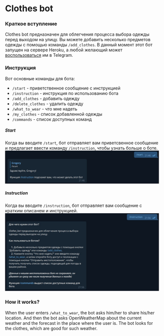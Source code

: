 # Clothes bot
### Краткое вступление
Clothes bot предназначен для облегчения процесса выбора одежды перед выходом на улицу. Вы можете добавить несколько предметов одежды с помощью команды  ```/add_clothes```.
В данный момент этот бот запущен на сервере Heroku, а любой желающий может [воспользоваться](https://t.me/lit_clothes_bot) им в Telegram.
### Инструкция
Вот основные команды для бота:
* ```/start``` - приветственное сообщение с инструкцией
* ```/instruction``` - инструкция по использованию бота
* ```/add_clothes``` - добавить одежду
* ```/delete_clothes``` - удалить одежду
* ```/what_to_wear``` - что мне надеть
* ```/my_clothes``` - список добавленной одежды
* ```/commands``` - список доступных команд

##### Start
Когда вы вводите ```/start```, бот отправляет вам приветсвенное сообщение и предлагает ввести команду ```/instruction```, чтобы узнать больше о боте.
![Instruction](https://github.com/Gregory-coder/Clothes_Bot/blob/main/start.jpg)
##### Instruction
Когда вы вводите ```/instruction```, бот отправляет вам сообщение с кратким описанем и инструкцией.
![Instruction](https://github.com/Gregory-coder/Clothes_Bot/blob/main/instruction.jpg)

### How it works?
When the user enters ```/what_to_wear```, the bot asks him/her to share his/her location. And then the bot asks OpenWeatherMap about the current weather and the forecast in the place where the user is. The bot looks for the clothes, which are good for such weather.

